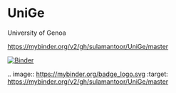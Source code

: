 # UniGe
University of Genoa

https://mybinder.org/v2/gh/sulamantoor/UniGe/master

[![Binder](https://mybinder.org/badge_logo.svg)](https://mybinder.org/v2/gh/sulamantoor/UniGe/master)

.. image:: https://mybinder.org/badge_logo.svg
 :target: https://mybinder.org/v2/gh/sulamantoor/UniGe/master

